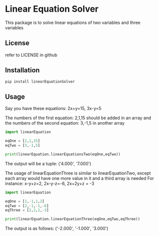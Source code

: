 # Linear Equation Solver

This package is to solve linear equations of two variables and three variables

## License

refer to LICENSE in github

## Installation

```bash
pip install linearEquationSolver

```

## Usage

Say you have these equations: 2x+y=15, 3x-y=5

The numbers of the first equation: 2,1,15 should be added in an array and the numbers of the second equation: 3,-1,5 in another array
```python
import linearEquation

eqOne = [2,1,15]
eqTwo = [3,-1,5]

print(linearEquation.linearEquationsTwo(eqOne,eqTwo))
```
The output will be a tuple: ('4.000', '7.000')

The usage of linearEquationThree is similar to linearEquationTwo, except each array would have one more value in it and a third array is needed
For instance: x-y+z=2, 2x-y-z=-6, 2x+2y+z = -3

```python
import linearEquation

eqOne = [1,-1,1,2]
eqTwo = [2,-1,-1,-6]
eqThree = [2,2,1,-3]

print(linearEquation.linearEquationThree(eqOne,eqTwo,eqThree))
```
The output is as follows: ('-2.000', '-1.000', '3.000')
